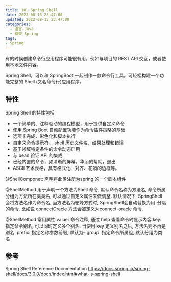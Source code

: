 ```yaml
---
title: 10. Spring Shell
date: 2022-08-13 23:47:00
updated: 2022-08-13 23:47:00
categories:
  - 语言-Java
  - 框架-Spring
tags:
- Spring
---
```


有的时候创建命令行应用程序可能很有用，例如与项目的 REST API 交互，或者使用本地文件内容。

Spring Shell，可以和 SpringBoot 一起制作一款命令行工具。可轻松构建一个功能完整的 Shell (又名命令行)应用程序。

## 特性

Spring Shell 的特性包括

* 一个简单的、注释驱动的编程模型，用于提供自定义命令
* 使用 Spring Boot 自动配置功能作为命令插件策略的基础
* 选项卡完成、彩色化和脚本执行
* 自定义命令提示符、 shell 历史文件名、结果处理和错误
* 基于领域特定条件的命令动态启用
* 与 bean 验证 API 的集成
* 已经内置的命令，如清晰的屏幕，华丽的帮助，退出
* ASCII 艺术表格，具有格式化、对齐、花哨的边框等。

@ShellComponet: 声明将此类注册为spring 的一个脚本组件

@ShellMethod 用于声明一个方法为Shell 命令, 默认命令名称为方法名, 命令所属分组为方法所在类类名, 可以通过自定义属性来做调整. 默认情况下, SpringShell 会将方法名作为命令名, 当方法名为驼峰方式时, SpringShell会自动替换为用-分隔的命令. 比如说 connectOracle 方法会被定义为connect-oracle 命令.

@ShellMethod 常用属性
value: 命令注释, 通过 help 查看命令时显示内容
key: 指定命令别名, 可以同时定义多个别名. 当使用 key 定义别名之后, 方法名则不再是别名.
prefix: 指定名称参数前缀, 默认为–
group: 指定命令所属组, 默认分组为类名

## 参考

Spring Shell Reference Documentation
<https://docs.spring.io/spring-shell/docs/3.0.0/docs/index.html#what-is-spring-shell>
